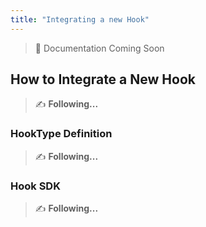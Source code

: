 ```yaml
---
title: "Integrating a new Hook"
---
```


> 🔧 Documentation Coming Soon

## How to Integrate a New Hook

> ✍ **Following...**

### HookType Definition

> ✍ **Following...**

### Hook SDK

> ✍ **Following...**
